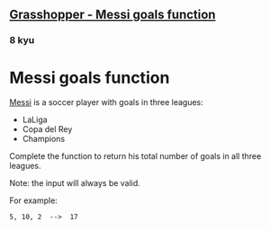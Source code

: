 <h2><a href=https://www.codewars.com/kata/55f73be6e12baaa5900000d4/train/sql/68b9d325fa7dc4566d375804 target="_blank">Grasshopper - Messi goals function</a></h2><h3>8 kyu</h3><h1 id="messi-goals-function">Messi goals function</h1><p><a href="https://en.wikipedia.org/wiki/Lionel_Messi" data-turbolinks="false" target="_blank">Messi</a> is a soccer player with goals in three leagues: </p><ul><li>LaLiga</li><li>Copa del Rey</li><li>Champions</li></ul><p>Complete the function to return his total number of goals in all three leagues.</p><p>Note: the input will always be valid.</p><p>For example:</p><pre><code>5, 10, 2  --&gt;  17</code></pre>
